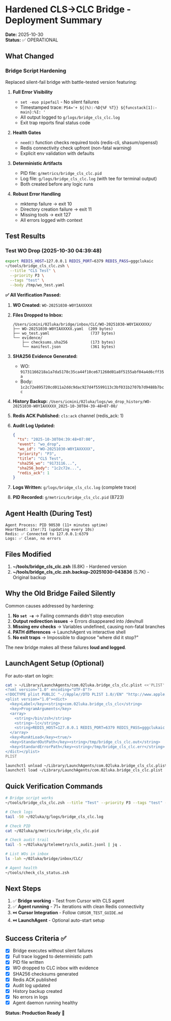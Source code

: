 # Hardened CLS→CLC Bridge - Deployment Summary

**Date:** 2025-10-30  
**Status:** ✅ OPERATIONAL

## What Changed

### Bridge Script Hardening
Replaced silent-fail bridge with battle-tested version featuring:

1. **Full Error Visibility**
   - `set -euo pipefail` - No silent failures
   - Timestamped trace: `PS4='+ ${(%):-%D{%F %T}} ${funcstack[1]:-main}:%I: '`
   - All output logged to `g/logs/bridge_cls_clc.log`
   - Exit trap reports final status code

2. **Health Gates**
   - `need()` function checks required tools (redis-cli, shasum/openssl)
   - Redis connectivity check upfront (non-fatal warning)
   - Explicit env validation with defaults

3. **Deterministic Artifacts**
   - PID file: `g/metrics/bridge_cls_clc.pid`
   - Log file: `g/logs/bridge_cls_clc.log` (with tee for terminal output)
   - Both created before any logic runs

4. **Robust Error Handling**
   - mktemp failure → exit 10
   - Directory creation failure → exit 11
   - Missing tools → exit 127
   - All errors logged with context

## Test Results

### Test WO Drop (2025-10-30 04:39:48)

```bash
export REDIS_HOST=127.0.0.1 REDIS_PORT=6379 REDIS_PASS=gggclukaic
~/tools/bridge_cls_clc.zsh \
  --title "CLS Test" \
  --priority P3 \
  --tags "test" \
  --body /tmp/wo_test.yaml
```

**✅ All Verification Passed:**

1. **WO Created:** `WO-20251030-W0YIAXXXXX`
2. **Files Dropped to Inbox:**
   ```
   /Users/icmini/02luka/bridge/inbox/CLC/WO-20251030-W0YIAXXXXX/
   ├── WO-20251030-W0YIAXXXXX.yaml  (209 bytes)
   ├── wo_test.yaml                  (737 bytes)
   └── evidence/
       ├── checksums.sha256          (173 bytes)
       └── manifest.json             (361 bytes)
   ```

3. **SHA256 Evidence Generated:**
   - WO: `91731166218a1a7da5178c35ca44f10ce671260d01a8f5155abf04a4d6cff35a`
   - Body: `1c2c72e895720cd011a2ddc9dac927d4f5599113c3bf031b2707b7d9488b7bcc`

4. **History Backup:** `/Users/icmini/02luka/logs/wo_drop_history/WO-20251030-W0YIAXXXXX_2025-10-30T04-39-48+07-00/`

5. **Redis ACK Published:** `cls:ack` channel (redis_ack: 1)

6. **Audit Log Updated:**
   ```json
   {
     "ts": "2025-10-30T04:39:48+07:00",
     "event": "wo_drop",
     "wo_id": "WO-20251030-W0YIAXXXXX",
     "priority": "P3",
     "title": "CLS Test",
     "sha256_wo": "9173116...",
     "sha256_body": "1c2c72e...",
     "redis_ack": 1
   }
   ```

7. **Logs Written:** `g/logs/bridge_cls_clc.log` (complete trace)
8. **PID Recorded:** `g/metrics/bridge_cls_clc.pid` (8723)

## Agent Health (During Test)

```
Agent Process: PID 90530 (11+ minutes uptime)
Heartbeat: iter:71 (updating every 10s)
Redis: ✅ Connected to 127.0.0.1:6379
Logs: ✅ Clean, no errors
```

## Files Modified

1. **~/tools/bridge_cls_clc.zsh** (6.8K) - Hardened version
2. **~/tools/bridge_cls_clc.zsh.backup-20251030-043836** (5.7K) - Original backup

## Why the Old Bridge Failed Silently

Common causes addressed by hardening:

1. **No `set -e`** → Failing commands didn't stop execution
2. **Output redirection issues** → Errors disappeared into /dev/null
3. **Missing env checks** → Variables undefined, causing non-fatal branches
4. **PATH differences** → LaunchAgent vs interactive shell
5. **No exit traps** → Impossible to diagnose "where did it stop?"

The new bridge makes all these failures **loud and logged**.

## LaunchAgent Setup (Optional)

For auto-start on login:

```bash
cat > ~/Library/LaunchAgents/com.02luka.bridge_cls_clc.plist <<'PLIST'
<?xml version="1.0" encoding="UTF-8"?>
<!DOCTYPE plist PUBLIC "-//Apple//DTD PLIST 1.0//EN" "http://www.apple.com/DTDs/PropertyList-1.0.dtd">
<plist version="1.0"><dict>
  <key>Label</key><string>com.02luka.bridge_cls_clc</string>
  <key>ProgramArguments</key>
  <array>
    <string>/bin/zsh</string>
    <string>-lc</string>
    <string>REDIS_HOST=127.0.0.1 REDIS_PORT=6379 REDIS_PASS=gggclukaic ~/tools/bridge_cls_clc.zsh</string>
  </array>
  <key>RunAtLoad</key><true/>
  <key>StandardOutPath</key><string>/tmp/bridge_cls_clc.out</string>
  <key>StandardErrorPath</key><string>/tmp/bridge_cls_clc.err</string>
</dict></plist>
PLIST

launchctl unload ~/Library/LaunchAgents/com.02luka.bridge_cls_clc.plist 2>/dev/null || true
launchctl load ~/Library/LaunchAgents/com.02luka.bridge_cls_clc.plist
```

## Quick Verification Commands

```bash
# Bridge script works
~/tools/bridge_cls_clc.zsh --title "Test" --priority P3 --tags "test" --body /tmp/wo_test.yaml

# Check logs
tail -50 ~/02luka/g/logs/bridge_cls_clc.log

# Check PID
cat ~/02luka/g/metrics/bridge_cls_clc.pid

# Check audit trail
tail -5 ~/02luka/g/telemetry/cls_audit.jsonl | jq .

# List WOs in inbox
ls -lah ~/02luka/bridge/inbox/CLC/

# Agent health
~/tools/check_cls_status.zsh
```

## Next Steps

1. ✅ **Bridge working** - Test from Cursor with CLS agent
2. ✅ **Agent running** - 71+ iterations with clean Redis connectivity
3. ⏭️ **Cursor Integration** - Follow `CURSOR_TEST_GUIDE.md`
4. ⏭️ **LaunchAgent** - Optional auto-start setup

## Success Criteria ✅

- [x] Bridge executes without silent failures
- [x] Full trace logged to deterministic path
- [x] PID file written
- [x] WO dropped to CLC inbox with evidence
- [x] SHA256 checksums generated
- [x] Redis ACK published
- [x] Audit log updated
- [x] History backup created
- [x] No errors in logs
- [x] Agent daemon running healthy

**Status: Production Ready** 🚀
